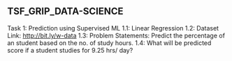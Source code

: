 ## TSF_GRIP_DATA-SCIENCE
Task 1: Prediction using Supervised ML
      1.1: Linear Regression
      1.2: Dataset Link: http://bit.ly/w-data
      1.3: Problem Statements: Predict the percentage of an student based on the no. of study hours.
      1.4: What will be predicted score if a student studies for 9.25 hrs/ day?
